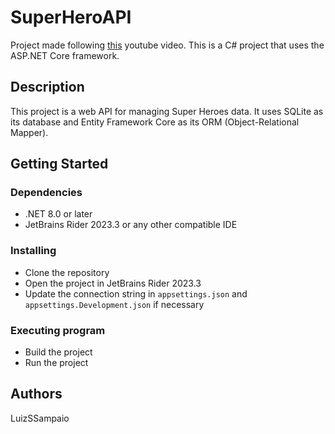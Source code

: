 # SuperHeroAPI

Project made following [this](https://youtu.be/b8fFRX0T38M?si=Y7r70Es3WLpnu9Lf) youtube video.
This is a C# project that uses the ASP.NET Core framework.

## Description

This project is a web API for managing Super Heroes data. It uses SQLite as its database and Entity Framework Core as its ORM (Object-Relational Mapper).

## Getting Started

### Dependencies

* .NET 8.0 or later
* JetBrains Rider 2023.3 or any other compatible IDE

### Installing

* Clone the repository
* Open the project in JetBrains Rider 2023.3
* Update the connection string in `appsettings.json` and `appsettings.Development.json` if necessary

### Executing program

* Build the project
* Run the project

## Authors

LuizSSampaio
